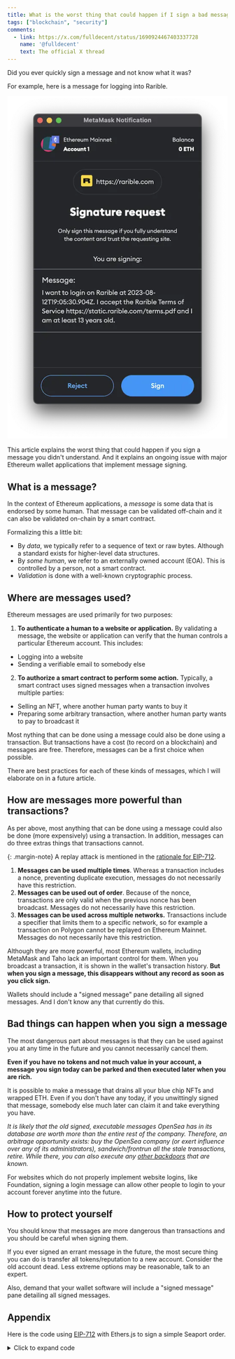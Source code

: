 ```yaml
---
title: What is the worst thing that could happen if I sign a bad message?
tags: ["blockchain", "security"]
comments:
  - link: https://x.com/fulldecent/status/1690924467403337728
    name: '@fulldecent'
    text: The official X thread
---
```


Did you ever quickly sign a message and not know what it was?

For example, here is a message for logging into Rarible.

![Message signature request for logging into Rarible](/assets/images/2023-08-13-what-if-i-sign-a-bad-message.webp)

This article explains the worst thing that could happen if you sign a message you didn't understand. And it explains an ongoing issue with major Ethereum wallet applications that implement message signing.

## What is a message?

In the context of Ethereum applications, a <dfn>message</dfn> is some data that is endorsed by some human. That message can be validated off-chain and it can also be validated on-chain by a smart contract.

Formalizing this a little bit:

* By *data*, we typically refer to a sequence of text or raw bytes. Although a standard exists for higher-level data structures.
* By *some human*, we refer to an externally owned account (EOA). This is controlled by a person, not a smart contract.
* *Validation* is done with a well-known cryptographic process.

## Where are messages used?

Ethereum messages are used primarily for two purposes:

1. **To authenticate a human to a website or application.** By validating a message, the website or application can verify that the human controls a particular Ethereum account. This includes:

* Logging into a website
* Sending a verifiable email to somebody else

2. **To authorize a smart contract to perform some action.** Typically, a smart contract uses signed messages when a transaction involves multiple parties:

* Selling an NFT, where another human party wants to buy it
* Preparing some arbitrary transaction, where another human party wants to pay to broadcast it

Most nything that can be done using a message could also be done using a transaction. But transactions have a cost (to record on a blockchain) and messages are free. Therefore, messages can be a first choice when possible.

There are best practices for each of these kinds of messages, which I will elaborate on in a future article.

## How are messages more powerful than transactions?

As per above, most anything that can be done using a message could also be done (more expensively) using a transaction. In addition, messages can do three extras things that transactions cannot.

{: .margin-note}
A replay attack is mentioned in the [rationale for EIP-712](https://eips.ethereum.org/EIPS/eip-712).

1. **Messages can be used multiple times**. Whereas a transaction includes a nonce, preventing duplicate execution, messages do not necessarily have this restriction.
2. **Messages can be used out of order**. Because of the nonce, transactions are only valid when the previous nonce has been broadcast. Messages do not necessarily have this restriction.
3. **Messages can be used across multiple networks.** Transactions include a specifier that limits them to a specific network, so for example a transaction on Polygon cannot be replayed on Ethereum Mainnet. Messages do not necessarily have this restriction.

Although they are more powerful, most Ethereum wallets, including MetaMask and Taho lack an important control for them. When you broadcast a transaction, it is shown in the wallet's transaction history. **But when you sign a message, this disappears without any record as soon as you click sign.**

Wallets should include a "signed message" pane detailing all signed messages. And I don't know any that currently do this.

## Bad things can happen when you sign a message

The most dangerous part about messages is that they can be used against you at any time in the future and you cannot necessarily cancel them.

**Even if you have no tokens and not much value in your account, a message you sign today can be parked and then executed later when you are rich.**

It is possible to make a message that drains all your blue chip NFTs and wrapped ETH. Even if you don't have any today, if you unwittingly signed that message, somebody else much later can claim it and take everything you have.

*It is likely that the old signed, executable messages OpenSea has in its database are worth more than the entire rest of the company. Therefore, an arbitrage opportunity exists: buy the OpenSea company (or exert influence over any of its administrators), sandwich/frontrun all the stale transactions, retire. While there, you can also execute any [other backdoors](/2022/11/04/Does-OpenSea-Shared-Storefront-have-a-backdoor.html) that are known.*

For websites which do not properly implement website logins, like Foundation, signing a login message can allow other people to login to your account forever anytime into the future.

## How to protect yourself

You should know that messages are more dangerous than transactions and you should be careful when signing them.

If you ever signed an errant message in the future, the most secure thing you can do is transfer all tokens/reputation to a new account. Consider the old account dead. Less extreme options may be reasonable, talk to an expert.

Also, demand that your wallet software will include a "signed message" pane detailing all signed messages.

## Appendix

Here is the code using [EIP-712](https://eips.ethereum.org/EIPS/eip-712) with Ethers.js to sign a simple Seaport order.

<details>
<summary>Click to expand code</summary>

```javascript
import { ethers } from "https://cdnjs.cloudflare.com/ajax/libs/ethers/6.7.0/ethers.min.js";
await ethereum.request({ method: "eth_requestAccounts" });
const provider = new ethers.BrowserProvider(window.ethereum);
const signer = await provider.getSigner();
const message = "Hello, MetaMask!";

// Constants https://github.com/ProjectOpenSea/seaport-js/blob/v2.0.6/src/constants.ts
const itemType = {
  NATIVE: 0,
  ERC20: 1,
  ERC721: 2,
  ERC1155: 3,
  ERC721_WITH_CRITERIA: 4,
  ERC1155_WITH_CRITERIA: 5,
};
const orderType = {
  FULL_OPEN: 0,
  PARTIAL_OPEN: 1,
  FULL_RESTRICTED: 2,
  PARTIAL_RESTRICTED: 3,
};
const EIP_712_ORDER_TYPE = {
  OrderComponents: [
    { name: "offerer", type: "address" },
    { name: "zone", type: "address" },
    { name: "offer", type: "OfferItem[]" },
    { name: "consideration", type: "ConsiderationItem[]" },
    { name: "orderType", type: "uint8" },
    { name: "startTime", type: "uint256" },
    { name: "endTime", type: "uint256" },
    { name: "zoneHash", type: "bytes32" },
    { name: "salt", type: "uint256" },
    { name: "conduitKey", type: "bytes32" },
    { name: "counter", type: "uint256" },
  ],
  OfferItem: [
    { name: "itemType", type: "uint8" },
    { name: "token", type: "address" },
    { name: "identifierOrCriteria", type: "uint256" },
    { name: "startAmount", type: "uint256" },
    { name: "endAmount", type: "uint256" },
  ],
  ConsiderationItem: [
    { name: "itemType", type: "uint8" },
    { name: "token", type: "address" },
    { name: "identifierOrCriteria", type: "uint256" },
    { name: "startAmount", type: "uint256" },
    { name: "endAmount", type: "uint256" },
    { name: "recipient", type: "address" },
  ],
};

// Parameters
const wrappedTokenEthereumMainnet = "0xC02aaA39b223FE8D0A0e5C4F27eAD9083C756Cc2";
const nftAddress = "0xBC4CA0EdA7647A8aB7C2061c2E118A18a936f13D";
const nftTokenId = 1234;
const quantity = 1;
const price = ethers.parseUnits("0.1", "ether");
const participant = await signer.getAddress();
const network = await provider.getNetwork();
const chainId = network.chainId;
const dataDomain = {
  name: "Seaport",
  version: "1.5",
  chainId: chainId,
  verifyingContract: nftAddress,
}

// This follows the requirements of the "basic" function, fulfillBasicOrder
const orderComponents = {
  offerer: participant,
  zone: ethers.ZeroAddress,
  offer: [
    {
      itemType: itemType.ERC20,
      token: wrappedTokenEthereumMainnet,
      identifierOrCriteria: 0,
      startAmount: price,
      endAmount: price,
    },
  ],
  consideration: [
    {
      itemType: itemType.ERC721,
      token: ethers.ZeroAddress,
      identifierOrCriteria: nftTokenId,
      startAmount: price,
      endAmount: price,
      recipient: participant,
    },
  ],
  orderType: orderType.FULL_OPEN,
  startTime: 0,
  endTime: 0,
  zone: ethers.ZeroAddress,
  zoneHash: ethers.ZeroHash,
  salt: 0,
  conduitKey: ethers.ZeroHash,
  counter: 0,
};

// Sign the data using EIP-712
const signature = await signer.signTypedData(
  dataDomain,
  EIP_712_ORDER_TYPE,
  orderComponents
);
```

</details>
